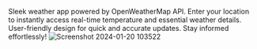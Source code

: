 Sleek weather app powered by OpenWeatherMap API. Enter your location to instantly access real-time temperature and essential weather details. User-friendly design for quick and accurate updates. Stay informed effortlessly!
![Screenshot 2024-01-20 103522](https://github.com/PiyushD1712/Weather_Application/assets/83651098/1911856c-decf-4e5b-8a19-53522755023a)
